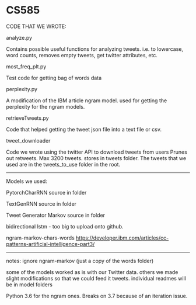 # CS585

CODE THAT WE WROTE:

analyze.py 

Contains possible useful functions for analyzing tweets.
i.e. to lowercase, word counts, removes empty tweets, get twitter attributes, etc.

most_freq_plt.py

Test code for getting bag of words data

perplexity.py

A modification of the IBM article ngram model.
used for getting the perplexity for the ngram models.

retrieveTweets.py

Code that helped getting the tweet json file into a text file or csv.

tweet_downloader

Code we wrote using the twitter API to download tweets from users
Prunes out retweets. Max 3200 tweets.
stores in tweets folder. The tweets that we used are in the tweets_to_use folder in the root.
_______________
Models we used:

PytorchCharRNN source in folder

TextGenRNN source in folder

Tweet Generator Markov source in folder

bidirectional lstm - too big to upload onto github.

ngram-markov-chars-words https://developer.ibm.com/articles/cc-patterns-artificial-intelligence-part3/

____________
notes:
ignore ngram-markov (just a copy of the words folder)

some of the models worked as is with our Twitter data. others we made slight modifications so that we could feed it tweets.
individual readmes will be in model folders

Python 3.6 for the ngram ones. Breaks on 3.7 because of an iteration issue.


